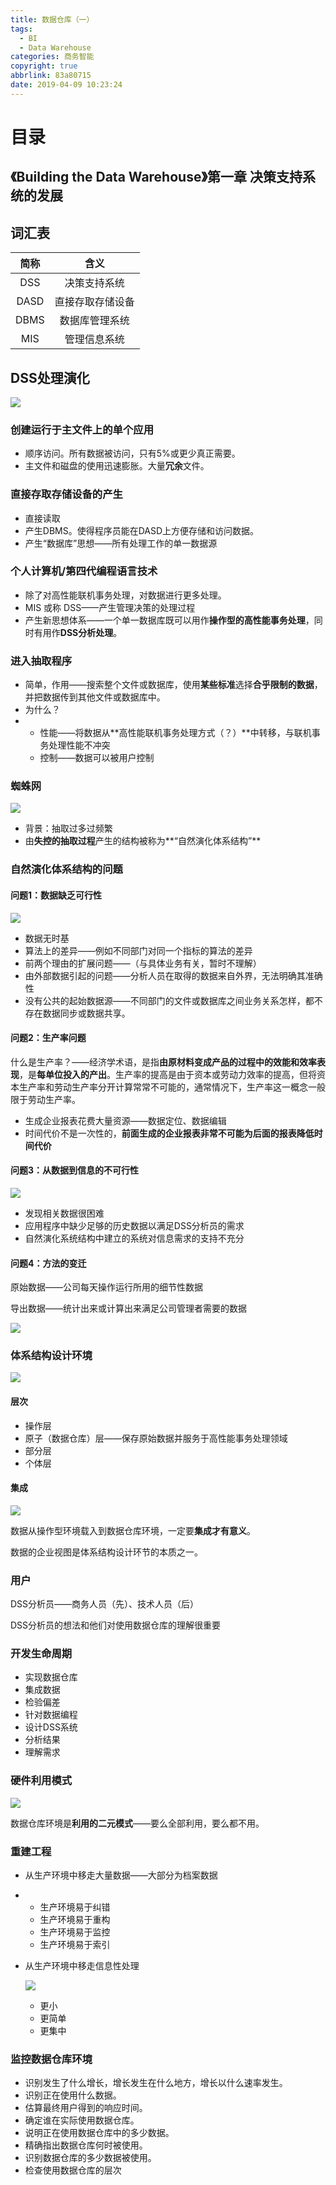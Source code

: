 ```yaml
---
title: 数据仓库（一）
tags:
  - BI
  - Data Warehouse
categories: 商务智能
copyright: true
abbrlink: 83a80715
date: 2019-04-09 10:23:24
---
```


# 目录

<!-- toc -->



## 《Building the Data Warehouse》第一章 决策支持系统的发展

## 词汇表

| 简称 |       含义       |
| :--: | :--------------: |
| DSS  |   决策支持系统   |
| DASD | 直接存取存储设备 |
| DBMS |  数据库管理系统  |
| MIS  |   管理信息系统   |



## DSS处理演化

![](https://songzi-blog-pic.oss-cn-hangzhou.aliyuncs.com/截图20190409103253.png)

### 创建运行于主文件上的单个应用

- 顺序访问。所有数据被访问，只有5%或更少真正需要。
- 主文件和磁盘的使用迅速膨胀。大量**冗余**文件。



### 直接存取存储设备的产生

- 直接读取
- 产生DBMS。使得程序员能在DASD上方便存储和访问数据。
- 产生“数据库”思想——所有处理工作的单一数据源



### 个人计算机/第四代编程语言技术

- 除了对高性能联机事务处理，对数据进行更多处理。
- MIS 或称 DSS——产生管理决策的处理过程
- 产生新思想体系——一个单一数据库既可以用作**操作型的高性能事务处理**，同时有用作**DSS分析处理**。



### 进入抽取程序

- 简单，作用——搜索整个文件或数据库，使用**某些标准**选择**合乎限制的数据**，并把数据传到其他文件或数据库中。
- 为什么？
- - 性能——将数据从**高性能联机事务处理方式（？）**中转移，与联机事务处理性能不冲突
  - 控制——数据可以被用户控制



### 蜘蛛网

![](https://songzi-blog-pic.oss-cn-hangzhou.aliyuncs.com/截图20190409105511.png)

- 背景：抽取过多过频繁
- 由**失控的抽取过程**产生的结构被称为**“自然演化体系结构”**



### 自然演化体系结构的问题

#### 问题1：数据缺乏可行性

![](https://songzi-blog-pic.oss-cn-hangzhou.aliyuncs.com/截图20190409105640.png)

- 数据无时基
- 算法上的差异——例如不同部门对同一个指标的算法的差异
- 前两个理由的扩展问题——（与具体业务有关，暂时不理解）
- 由外部数据引起的问题——分析人员在取得的数据来自外界，无法明确其准确性
- 没有公共的起始数据源——不同部门的文件或数据库之间业务关系怎样，都不存在数据同步或数据共享。

#### 问题2：生产率问题

什么是生产率？——经济学术语，是指**由原材料变成产品的过程中的效能和效率表现**，是**每单位投入的产出**。生产率的提高是由于资本或劳动力效率的提高，但将资本生产率和劳动生产率分开计算常常不可能的，通常情况下，生产率这一概念一般限于劳动生产率。

- 生成企业报表花费大量资源——数据定位、数据编辑
- 时间代价不是一次性的，**前面生成的企业报表非常不可能为后面的报表降低时间代价**

#### 问题3：从数据到信息的不可行性

![](https://songzi-blog-pic.oss-cn-hangzhou.aliyuncs.com/截图20190409111112.png)

- 发现相关数据很困难
- 应用程序中缺少足够的历史数据以满足DSS分析员的需求
- 自然演化系统结构中建立的系统对信息需求的支持不充分

#### 问题4：方法的变迁

原始数据——公司每天操作运行所用的细节性数据

导出数据——统计出来或计算出来满足公司管理者需要的数据

![](https://songzi-blog-pic.oss-cn-hangzhou.aliyuncs.com/截图20190409112029.png)



### 体系结构设计环境

![](https://songzi-blog-pic.oss-cn-hangzhou.aliyuncs.com/截图20190409112139.png)

#### 层次

- 操作层
- 原子（数据仓库）层——保存原始数据并服务于高性能事务处理领域
- 部分层
- 个体层

#### 集成

![](https://songzi-blog-pic.oss-cn-hangzhou.aliyuncs.com/截图20190409112619.png)

数据从操作型环境载入到数据仓库环境，一定要**集成才有意义**。

数据的企业视图是体系结构设计环节的本质之一。



### 用户

DSS分析员——商务人员（先）、技术人员（后）

DSS分析员的想法和他们对使用数据仓库的理解很重要



### 开发生命周期

- 实现数据仓库
- 集成数据
- 检验偏差
- 针对数据编程
- 设计DSS系统
- 分析结果
- 理解需求



### 硬件利用模式

![](https://songzi-blog-pic.oss-cn-hangzhou.aliyuncs.com/截图20190409113327.png)

数据仓库环境是**利用的二元模式**——要么全部利用，要么都不用。



### 重建工程

- 从生产环境中移走大量数据——大部分为档案数据

- - 生产环境易于纠错
  - 生产环境易于重构
  - 生产环境易于监控
  - 生产环境易于索引

- 从生产环境中移走信息性处理

  ![](https://songzi-blog-pic.oss-cn-hangzhou.aliyuncs.com/截图20190409113708.png)

  - 更小
  - 更简单
  - 更集中



### 监控数据仓库环境

- 识别发生了什么增长，增长发生在什么地方，增长以什么速率发生。
- 识别正在使用什么数据。
- 估算最终用户得到的响应时间。
- 确定谁在实际使用数据仓库。
- 说明正在使用数据仓库中的多少数据。
- 精确指出数据仓库何时被使用。
- 识别数据仓库的多少数据被使用。
- 检查使用数据仓库的层次